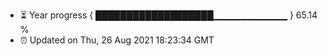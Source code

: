 - ⏳ Year progress { ███████████████████▁▁▁▁▁▁▁▁▁▁▁ } 65.14 %
- ⏰ Updated on Thu, 26 Aug 2021 18:23:34 GMT

